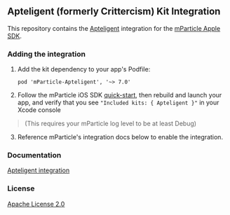 ## Apteligent (formerly Crittercism) Kit Integration

This repository contains the [Apteligent](https://www.apteligent.com) integration for the [mParticle Apple SDK](https://github.com/mParticle/mparticle-apple-sdk).

### Adding the integration

1. Add the kit dependency to your app's Podfile:

    ```
    pod 'mParticle-Apteligent', '~> 7.0'
    ```

2. Follow the mParticle iOS SDK [quick-start](https://github.com/mParticle/mparticle-apple-sdk), then rebuild and launch your app, and verify that you see `"Included kits: { Apteligent }"` in your Xcode console 

> (This requires your mParticle log level to be at least Debug)

3. Reference mParticle's integration docs below to enable the integration.

### Documentation

[Apteligent integration](https://docs.mparticle.com/integrations/apteligent/event/)

### License

[Apache License 2.0](http://www.apache.org/licenses/LICENSE-2.0)
